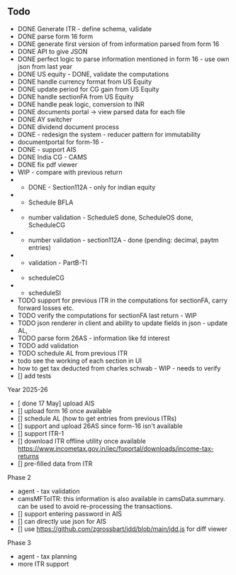 ## Todo

- DONE Generate ITR - define schema, validate
- DONE parse form 16 form
- DONE generate first version of from information parsed from form 16
- DONE API to give JSON
- DONE perfect logic to parse information mentioned in form 16 - use own json from last year
- DONE US equity - DONE, validate the computations
- DONE handle currency format from US Equity
- DONE update period for CG gain from US Equity
- DONE handle sectionFA from US Equity
- DONE handle peak logic, conversion to INR 
- DONE documents portal -> view parsed data for each file
- DONE AY switcher
- DONE dividend document process
- DONE - redesign the system - reducer pattern for immutability
- documentportal for form-16 - 
- DONE - support AIS
- DONE India CG - CAMS
- DONE fix pdf viewer
- WIP - compare with previous return
- - DONE - Section112A - only for indian equity
- - Schedule BFLA
- - number validation - ScheduleS done, ScheduleOS done, ScheduleCG
- - number validation - section112A - done (pending: decimal, paytm entries)
- -  validation - PartB-TI
- - scheduleCG
- - scheduleSI
- TODO support for previous ITR in the computations for sectionFA, carry forward losses etc.
- TODO verify the computations for sectionFA last return - WIP
- TODO json renderer in client and ability to update fields in json - update AL,
- TODO parse form 26AS - information like fd interest
- TODO add validation
- TODO schedule AL from previous ITR
- todo see the working of each section in UI
- how to get tax deducted from charles schwab - WIP - needs to verify
- [] add tests

Year 2025-26
- [ done 17 May] upload AIS
- [] upload form 16 once available
- [] schedule AL (how to get entries from previous ITRs)
- [] support and upload 26AS since form-16 isn't available
- [] support ITR-1
- [] download ITR offline utility once available https://www.incometax.gov.in/iec/foportal/downloads/income-tax-returns 
- [] pre-filled data from ITR

Phase 2
- agent - tax validation
- camsMFToITR: this information is also available in camsData.summary. can be used to avoid re-processing the transactions.
- [] support entering password in AIS
- [] can directly use json for AIS
- [] use https://github.com/zgrossbart/jdd/blob/main/jdd.js for diff viewer

Phase 3
- agent - tax planning
- more ITR support
